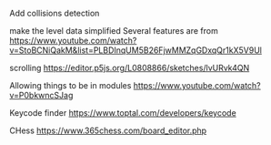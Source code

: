 Add collisions detection 

make the level data simplified 
Several features are from
https://www.youtube.com/watch?v=StoBCNiQakM&list=PLBDInqUM5B26FjwMMZqGDxqQr1kX5V9Ul

scrolling
https://editor.p5js.org/L0808866/sketches/lvURvk4QN

Allowing things to be in modules
https://www.youtube.com/watch?v=P0bkwncSJag

Keycode finder
https://www.toptal.com/developers/keycode

CHess
https://www.365chess.com/board_editor.php